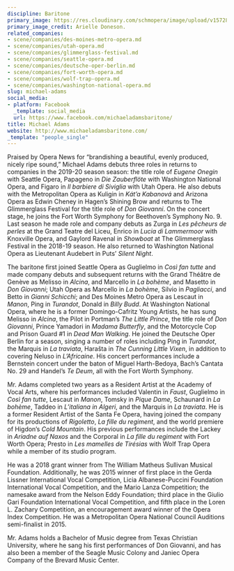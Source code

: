 ```yaml
---
discipline: Baritone
primary_image: https://res.cloudinary.com/schmopera/image/upload/v1572811660/media/2019/11/MichaelAdams_n1r8at.jpg
primary_image_credit: Arielle Doneson.
related_companies:
- scene/companies/des-moines-metro-opera.md
- scene/companies/utah-opera.md
- scene/companies/glimmerglass-festival.md
- scene/companies/seattle-opera.md
- scene/companies/deutsche-oper-berlin.md
- scene/companies/fort-worth-opera.md
- scene/companies/wolf-trap-opera.md
- scene/companies/washington-national-opera.md
slug: michael-adams
social_media:
- platform: Facebook
  _template: social_media
  url: https://www.facebook.com/michaeladamsbaritone/
title: Michael Adams
website: http://www.michaeladamsbaritone.com/
_template: "people_single"
---
```

Praised by Opera News for “brandishing a beautiful, evenly produced, nicely ripe sound,” Michael Adams debuts three roles in returns to companies in the 2019-20 season season: the title role of _Eugene Onegin_ with Seattle Opera, Papageno in _Die Zauberflöte_ with Washington National Opera, and Figaro in _Il barbiere di Siviglia_ with Utah Opera. He also debuts with the Metropolitan Opera as Kuligin in _Kát’a Kabanová_ and Arizona Opera as Edwin Cheney in Hagen’s Shining Brow and returns to The Glimmerglass Festival for the title role of _Don Giovanni_. On the concert stage, he joins the Fort Worth Symphony  for Beethoven’s Symphony No. 9. Last season he made role and company debuts as Zurga in _Les pêcheurs de perles_ at the Grand Teatre del Liceu, Enrico in _Lucia di Lammermoor_ with Knoxville Opera, and Gaylord Ravenal in _Showboat_ at The Glimmerglass Festival in the 2018-19 season. He also returned to Washington National Opera as Lieutenant Audebert in Puts’ _Silent Night_.  

The baritone first joined Seattle Opera as Guglielmo in _Così fan tutte_ and made company debuts and subsequent returns with the Grand Théâtre de Genève as Melisso in _Alcina_, and Marcello in _La bohème_, and Masetto in _Don Giovanni_; Utah Opera as Marcello in _La bohème_, Silvio in _Pagliacci_, and Betto in _Gianni Schicchi_; and Des Moines Metro Opera as Lescaut in _Manon_, Ping in _Turandot_, Donald in _Billy Budd_. At Washington National Opera, where he is a former Domingo-Cafritz Young Artists, he has sung Melisso in _Alcina_, the Pilot in Portman’s _The Little Prince_, the title role of _Don Giovanni_, Prince Yamadori in _Madama Butterfly_, and the Motorcycle Cop and Prison Guard #1 in _Dead Man Walking_. He joined the Deutsche Oper Berlin for a season, singing a number of roles including Ping in _Turandot_, the Marquis in _La traviata_, Harašta in _The Cunning Little Vixen_, in addition to covering Neluso in _L’Africaine_. His concert performances include a Bernstein concert under the baton of Miguel Harth-Bedoya, Bach’s Cantata No. 29 and Handel’s _Te Deum_, all with the Fort Worth Symphony.

Mr. Adams completed two years as a Resident Artist at the Academy of Vocal Arts, where his performances included Valentin in _Faust_, Guglielmo in _Così fan tutte_, Lescaut in _Manon_, Tomsky in _Pique Dame_, Schaunard in _La bohème_, Taddeo in _L’italiana in Algeri_, and the Marquis in _La traviata_. He is a former Resident Artist of the Santa Fe Opera, having joined the company for its productions of _Rigoletto_, _La fille du regiment_, and the world premiere of Higdon’s _Cold Mountain_. His previous performances include the Lackey in _Ariadne auf Naxos_ and the Corporal in _La fille du regiment_ with Fort Worth Opera; Presto in _Les mamelles de Tirésias_ with Wolf Trap Opera while a member of its studio program.

He was a 2018 grant winner from The William Matheus Sullivan Musical Foundation. Additionally, he was 2015 winner of first place in the Gerda Lissner International Vocal Competition, Licia Albanese-Puccini Foundation International Vocal Competition, and the Mario Lanza Competition; the namesake award from the Nelson Eddy Foundation; third place in the Giulio Gari Foundation International Vocal Competition, and fifth place in the Loren L. Zachary Competition, an encouragement award winner of the Opera Index Competition. He was a Metropolitan Opera National Council Auditions semi-finalist in 2015.

Mr. Adams holds a Bachelor of Music degree from Texas Christian University, where he sang his first performances of Don Giovanni, and has also been a member of the Seagle Music Colony and  Janiec Opera Company of the Brevard Music Center.